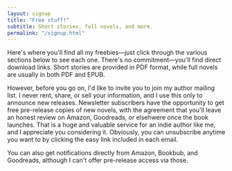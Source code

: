 ```yaml
---
layout: signup
title: "Free stuff!"
subtitle: Short stories, full novels, and more.
permalink: "/signup.html"
---
```


Here's where you'll find all my freebies—just click through the various sections below to see each one. There's no commitment—you'll find direct download links. Short stories are provided in PDF format, while full novels are usually in both PDF and EPUB.

However, before you go on, I'd like to invite you to join my author mailing list. I never rent, share, or sell your information, and I use this only to announce new releases. Newsletter subscribers have the opportunity to get free pre-release copies of new novels, with the agreement that you'll leave an honest review on Amazon, Goodreads, or elsehwere once the book launches. That is a huge and valuable service for an indie author like me, and I appreciate you considering it. Obviously, you can unsubscribe anytime you want to by clicking the easy link included in each email.

You can also get notifications directly from Amazon, Bookbub, and Goodreads, although I can't offer pre-release access via those.

